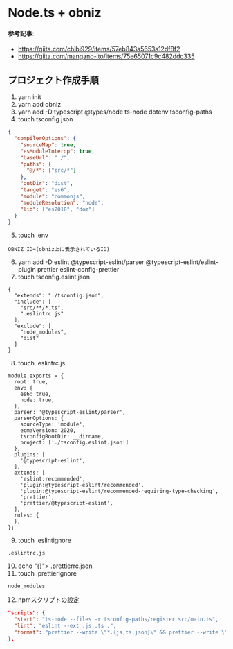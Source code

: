 # Node.ts + obniz

#### 参考記事:
- https://qiita.com/chibi929/items/57eb843a5653a12df8f2
- https://qiita.com/mangano-ito/items/75e65071c9c482ddc335


## プロジェクト作成手順
1. yarn init
2. yarn add obniz
3. yarn add -D typescript @types/node ts-node dotenv tsconfig-paths
4. touch tsconfig.json
```tsconfig.json
{
  "compilerOptions": {
    "sourceMap": true,
    "esModuleInterop": true,
    "baseUrl": "./",
    "paths": {
      "@/*": ["src/*"]
    },
    "outDir": "dist",
    "target": "es6",
    "module": "commonjs",
    "moduleResolution": "node",
    "lib": ["es2018", "dom"]
  }
}
```
5. touch .env
```.env
OBNIZ_ID=(obniz上に表示されているID)
```
6. yarn add -D eslint @typescript-eslint/parser @typescript-eslint/eslint-plugin prettier eslint-config-prettier
7. touch tsconfig.eslint.json
```
{
  "extends": "./tsconfig.json",
  "include": [
    "src/**/*.ts",
    ".eslintrc.js"
  ],
  "exclude": [
    "node_modules",
    "dist"
  ]
}
```
8. touch .eslintrc.js
```
module.exports = {
  root: true,
  env: {
    es6: true,
    node: true,
  },
  parser: '@typescript-eslint/parser',
  parserOptions: {
    sourceType: 'module',
    ecmaVersion: 2020,
    tsconfigRootDir: __dirname,
    project: ['./tsconfig.eslint.json']
  },
  plugins: [
    '@typescript-eslint',
  ],
  extends: [
    'eslint:recommended',
    'plugin:@typescript-eslint/recommended',
    'plugin:@typescript-eslint/recommended-requiring-type-checking',
    'prettier',
    'prettier/@typescript-eslint',
  ],
  rules: {
  },
};
```
9. touch .eslintignore
```.eslintignore
.eslintrc.js
```
10. echo "{}"> .prettierrc.json
11. touch .prettierignore
```.prettierignore
node_modules
```
12. npmスクリプトの設定
```package.json
"scripts": {
  "start": "ts-node --files -r tsconfig-paths/register src/main.ts",
  "lint": "eslint --ext .js,.ts .",
  "format": "prettier --write \"*.{js,ts,json}\" && prettier --write \"src/**/*.{js,ts,json}\""
},
```